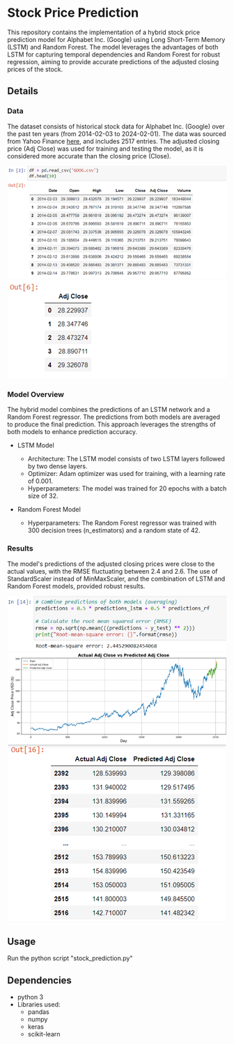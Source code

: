 # Stock Price Prediction

This repository contains the implementation of a hybrid stock price prediction model for Alphabet Inc. (Google) using Long Short-Term Memory (LSTM) and Random Forest. The model leverages the advantages of both LSTM for capturing temporal dependencies and Random Forest for robust regression, aiming to provide accurate predictions of the adjusted closing prices of the stock.

## Details

### Data
The dataset consists of historical stock data for Alphabet Inc. (Google) over the past ten years (from 2014-02-03 to 2024-02-01). The data was sourced from Yahoo Finance [here](https://finance.yahoo.com/quote/GOOG/history/), and includes 2517 entries. The adjusted closing price (Adj Close) was used for training and testing the model, as it is considered more accurate than the closing price (Close).

<div align="center">
    <img src="images/Picture1.png" alt="img1">
    <img src="images/Picture2.png" alt="img2">
</div>

### Model Overview
The hybrid model combines the predictions of an LSTM network and a Random Forest regressor. The predictions from both models are averaged to produce the final prediction. This approach leverages the strengths of both models to enhance prediction accuracy.
* LSTM Model
    * Architecture: The LSTM model consists of two LSTM layers followed by two dense layers.
    * Optimizer: Adam optimizer was used for training, with a learning rate of 0.001.
    * Hyperparameters: The model was trained for 20 epochs with a batch size of 32.

* Random Forest Model
    * Hyperparameters: The Random Forest regressor was trained with 300 decision trees (n_estimators) and a random state of 42.

### Results
The model's predictions of the adjusted closing prices were close to the actual values, with the RMSE fluctuating between 2.4 and 2.6. The use of StandardScaler instead of MinMaxScaler, and the combination of LSTM and Random Forest models, provided robust results.

<div align="center">
    <img src="images/Picture3.png" alt="img3">
    <img src="images/Picture4.png" alt="img4">
    <img src="images/Picture5.png" alt="img5">
</div>

## Usage
Run the python script "stock_prediction.py"

## Dependencies
* python 3
* Libraries used:
    * pandas
    * numpy
    * keras
    * scikit-learn

